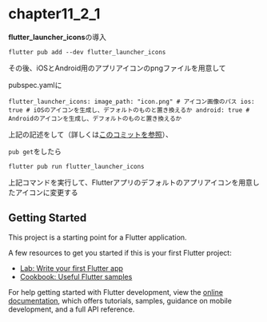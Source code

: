 # chapter11_2_1

**flutter_launcher_icons**の導入

`flutter pub add --dev flutter_launcher_icons`

その後、iOSとAndroid用のアプリアイコンのpngファイルを用意して

pubspec.yamlに

`flutter_launcher_icons:
  image_path: "icon.png" # アイコン画像のパス
  ios: true # iOSのアイコンを生成し、デフォルトのものと置き換えるか
  android: true # Androidのアイコンを生成し、デフォルトのものと置き換えるか`

上記の記述をして（詳しくは[このコミットを参照](https://github.com/hide0621/flutter_dev_book_native_knowledge/commit/9bef98e5b57281b1ab32f77580417b277417e238)）、

`pub get`をしたら

`flutter pub run flutter_launcher_icons`

上記コマンドを実行して、Flutterアプリのデフォルトのアプリアイコンを用意したアイコンに変更する

## Getting Started

This project is a starting point for a Flutter application.

A few resources to get you started if this is your first Flutter project:

- [Lab: Write your first Flutter app](https://docs.flutter.dev/get-started/codelab)
- [Cookbook: Useful Flutter samples](https://docs.flutter.dev/cookbook)

For help getting started with Flutter development, view the
[online documentation](https://docs.flutter.dev/), which offers tutorials,
samples, guidance on mobile development, and a full API reference.
